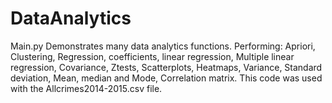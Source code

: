 # DataAnalytics
Main.py Demonstrates many data analytics functions. Performing: Apriori, Clustering, Regression, coefficients, linear regression, Multiple linear regression, Covariance, Ztests, Scatterplots, Heatmaps, Variance, Standard deviation, Mean, median and Mode, Correlation matrix. This code was used with the Allcrimes2014-2015.csv file.
